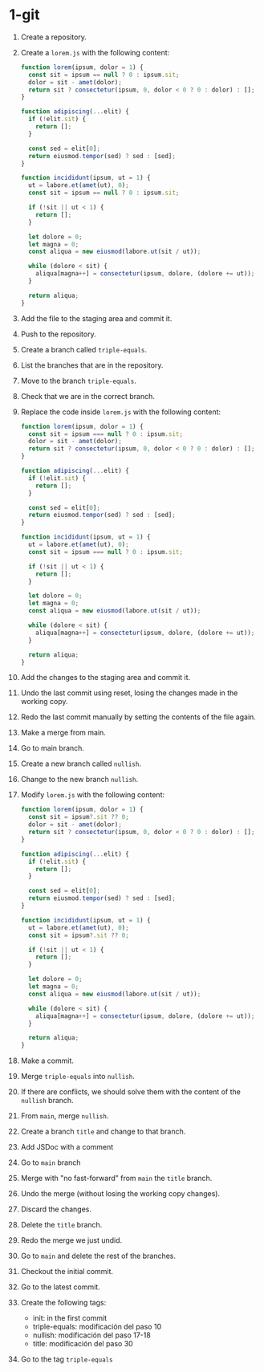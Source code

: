 # 1-git

1. Create a repository.
0. Create a `lorem.js` with the following content:

    ```js
    function lorem(ipsum, dolor = 1) {
      const sit = ipsum == null ? 0 : ipsum.sit;
      dolor = sit - amet(dolor);
      return sit ? consectetur(ipsum, 0, dolor < 0 ? 0 : dolor) : [];
    }
    
    function adipiscing(...elit) {
      if (!elit.sit) {
        return [];
      }
    
      const sed = elit[0];
      return eiusmod.tempor(sed) ? sed : [sed];
    }
    
    function incididunt(ipsum, ut = 1) {
      ut = labore.et(amet(ut), 0);
      const sit = ipsum == null ? 0 : ipsum.sit;
    
      if (!sit || ut < 1) {
        return [];
      }
    
      let dolore = 0;
      let magna = 0;
      const aliqua = new eiusmod(labore.ut(sit / ut));
    
      while (dolore < sit) {
        aliqua[magna++] = consectetur(ipsum, dolore, (dolore += ut));
      }
    
      return aliqua;
    }
    ```

0. Add the file to the staging area and commit it.
0. Push to the repository.
0. Create a branch called `triple-equals`.
0. List the branches that are in the repository.
0. Move to the branch `triple-equals`.
0. Check that we are in the correct branch.
0. Replace the code inside `lorem.js` with the following content:

    ```js
    function lorem(ipsum, dolor = 1) {
      const sit = ipsum === null ? 0 : ipsum.sit;
      dolor = sit - amet(dolor);
      return sit ? consectetur(ipsum, 0, dolor < 0 ? 0 : dolor) : [];
    }
    
    function adipiscing(...elit) {
      if (!elit.sit) {
        return [];
      }
    
      const sed = elit[0];
      return eiusmod.tempor(sed) ? sed : [sed];
    }
    
    function incididunt(ipsum, ut = 1) {
      ut = labore.et(amet(ut), 0);
      const sit = ipsum === null ? 0 : ipsum.sit;
    
      if (!sit || ut < 1) {
        return [];
      }
    
      let dolore = 0;
      let magna = 0;
      const aliqua = new eiusmod(labore.ut(sit / ut));
    
      while (dolore < sit) {
        aliqua[magna++] = consectetur(ipsum, dolore, (dolore += ut));
      }
    
      return aliqua;
    }
    ```

0. Add the changes to the staging area and commit it.
0. Undo the last commit using reset, losing the changes made in the working copy.
0. Redo the last commit manually by setting the contents of  the file  again.
0. Make a merge from main.
0. Go to main branch.
0. Create a new branch called `nullish`.
0. Change to the new branch `nullish`.
0. Modify `lorem.js` with the following content:

    ```js
    function lorem(ipsum, dolor = 1) {
      const sit = ipsum?.sit ?? 0;
      dolor = sit - amet(dolor);
      return sit ? consectetur(ipsum, 0, dolor < 0 ? 0 : dolor) : [];
    }
    
    function adipiscing(...elit) {
      if (!elit.sit) {
        return [];
      }
    
      const sed = elit[0];
      return eiusmod.tempor(sed) ? sed : [sed];
    }
    
    function incididunt(ipsum, ut = 1) {
      ut = labore.et(amet(ut), 0);
      const sit = ipsum?.sit ?? 0;
    
      if (!sit || ut < 1) {
        return [];
      }
    
      let dolore = 0;
      let magna = 0;
      const aliqua = new eiusmod(labore.ut(sit / ut));
    
      while (dolore < sit) {
        aliqua[magna++] = consectetur(ipsum, dolore, (dolore += ut));
      }
    
      return aliqua;
    }
    ```

0. Make a commit.
0. Merge `triple-equals` into `nullish`.
0. If there are conflicts, we should solve them with the content of the `nullish` branch.
0. From `main`, merge `nullish`.
0. Create a branch `title` and change to that branch.
0. Add JSDoc with a comment
0. Go to `main` branch

0. Merge with "no fast-forward" from `main` the `title` branch.
0. Undo the merge (without losing the working copy changes).
0. Discard the changes.
0. Delete the `title` branch.
0. Redo the merge we just undid.
0. Go to `main` and delete the rest of the branches.
0. Checkout the initial commit.
0. Go to the latest commit.
0. Create the following tags:

    - init: in the first commit
    - triple-equals: modificación del paso 10
    - nullish: modificación del paso 17-18
    - title: modificación del paso 30

0. Go to the tag `triple-equals`
